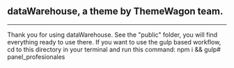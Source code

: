 
## dataWarehouse, a theme by ThemeWagon team.
---
Thank you for using dataWarehouse. See the "public" folder, you will find everything ready to use there. If you want to use the gulp based workflow, cd to this directory in your terminal and run this command: npm i && gulp#   p a n e l _ p r o f e s i o n a l e s  
 
